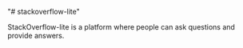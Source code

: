 "# stackoverflow-lite" 


StackOverflow-lite is a platform where people can ask questions and provide answers. 


